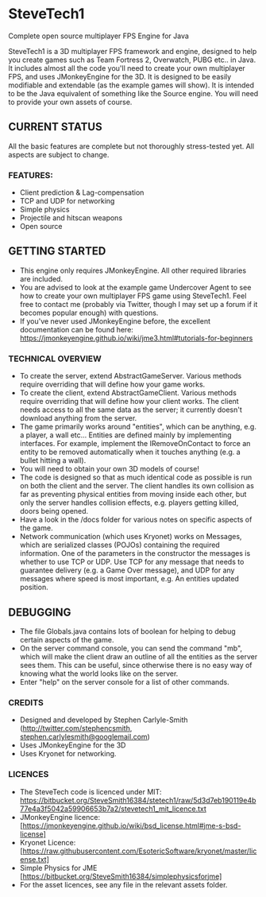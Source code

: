 # SteveTech1

Complete open source multiplayer FPS Engine for Java

SteveTech1 is a 3D multiplayer FPS framework and engine, designed to help you create games such as Team Fortress 2, Overwatch, PUBG etc.. in Java.  It includes almost all the code you'll need to create your own multiplayer FPS, and uses JMonkeyEngine for the 3D.  It is designed to be easily modifiable and extendable (as the example games will show).  It is intended to be the Java equivalent of something like the Source engine.  You will need to provide your own assets of course.


## CURRENT STATUS
All the basic features are complete but not thoroughly stress-tested yet.  All aspects are subject to change.


### FEATURES:
* Client prediction & Lag-compensation
* TCP and UDP for networking
* Simple physics
* Projectile and hitscan weapons
* Open source


## GETTING STARTED
* This engine only requires JMonkeyEngine.  All other required libraries are included.
* You are advised to look at the example game Undercover Agent to see how to create your own multiplayer FPS game using SteveTech1.  Feel free to contact me (probably via Twitter, though I may set up a forum if it becomes popular enough) with questions.
* If you've never used JMonkeyEngine before, the excellent documentation can be found here: https://jmonkeyengine.github.io/wiki/jme3.html#tutorials-for-beginners 


### TECHNICAL OVERVIEW
* To create the server, extend AbstractGameServer.  Various methods require overriding that will define how your game works. 
* To create the client, extend AbstractGameClient.  Various methods require overriding that will define how your client works.  The client needs access to all the same data as the server; it currently doesn't download anything from the server.
* The game primarily works around "entities", which can be anything, e.g. a player, a wall etc...  Entities are defined mainly by implementing interfaces.  For example, implement the IRemoveOnContact to force an entity to be removed automatically when it touches anything (e.g. a bullet hitting a wall).
* You will need to obtain your own 3D models of course!
* The code is designed so that as much identical code as possible is run on both the client and the server.  The client handles its own collision as far as preventing physical entities from moving inside each other, but only the server handles collision effects, e.g. players getting killed, doors being opened.
* Have a look in the /docs folder for various notes on specific aspects of the game.
* Network communication (which uses Kryonet) works on Messages, which are serialized classes (POJOs) containing the required information.  One of the parameters in the constructor the messages is whether to use TCP or UDP.  Use TCP for any message that needs to guarantee delivery (e.g. a Game Over message), and UDP for any messages where speed is most important, e.g. An entities updated position.


## DEBUGGING
* The file Globals.java contains lots of boolean for helping to debug certain aspects of the game.
* On the server command console, you can send the command "mb", which will make the client draw an outline of all the entities as the server sees them.  This can be useful, since otherwise there is no easy way of knowing what the world looks like on the server.
* Enter "help" on the server console for a list of other commands.


### CREDITS
* Designed and developed by Stephen Carlyle-Smith (http://twitter.com/stephencsmith, stephen.carlylesmith@googlemail.com)
* Uses JMonkeyEngine for the 3D
* Uses Kryonet for networking.


### LICENCES
* The SteveTech code is licenced under MIT: https://bitbucket.org/SteveSmith16384/stetech1/raw/5d3d7eb190119e4b77e4a3f5042a59906653b7a2/stevetech1_mit_licence.txt
* JMonkeyEngine licence: [https://jmonkeyengine.github.io/wiki/bsd_license.html#jme-s-bsd-license]
* Kryonet Licence: [https://raw.githubusercontent.com/EsotericSoftware/kryonet/master/license.txt]
* Simple Physics for JME [https://bitbucket.org/SteveSmith16384/simplephysicsforjme]
* For the asset licences, see any file in the relevant assets folder.
 

